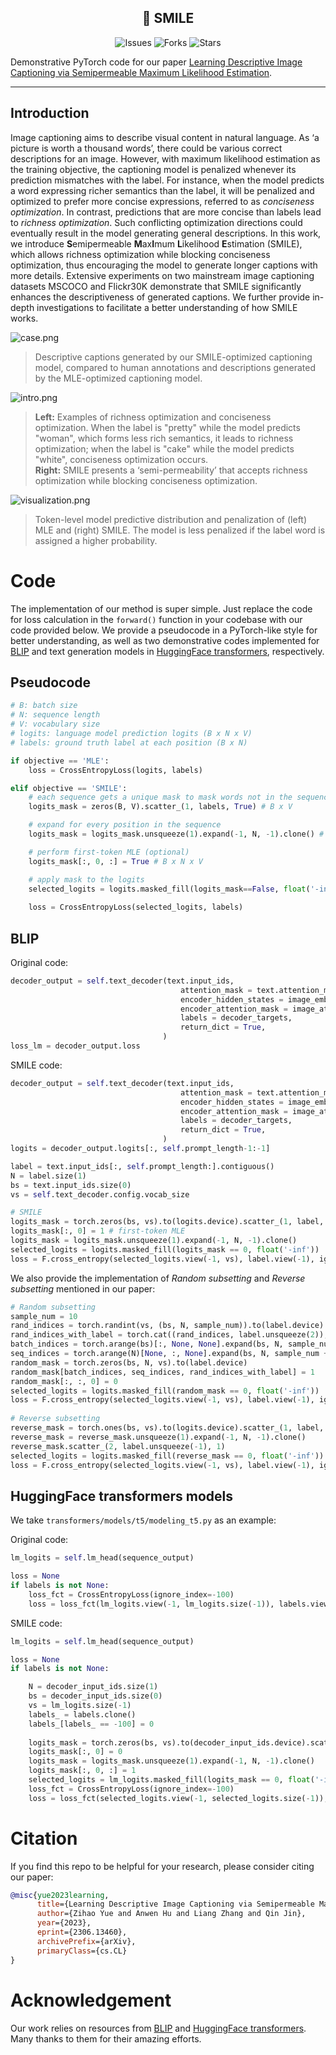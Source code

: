 <div>
  <h2 align="center">
    🫠 SMILE
  </h2>
</div>

<p align="center">
    <a >
       <img alt="Issues" src="https://img.shields.io/github/issues/yuezih/SMILE?color=blueviolet" />
  	</a>
    <a >
       <img alt="Forks" src="https://img.shields.io/github/forks/yuezih/SMILE?color=orange" />
  	</a>
    <a >
       <img alt="Stars" src="https://img.shields.io/github/stars/yuezih/SMILE?color=ff69b4" />
  	</a>
    <br />
</p>

Demonstrative PyTorch code for our paper [Learning Descriptive Image Captioning via Semipermeable Maximum Likelihood Estimation](https://arxiv.org/abs/2306.13460).

---

## Introduction

Image captioning aims to describe visual content in natural language. As ‘a picture is worth a thousand words’, there could be various correct descriptions for an image. However, with maximum likelihood estimation as the training objective, the captioning model is penalized whenever its prediction mismatches with the label. For instance, when the model predicts a word expressing richer semantics than the label, it will be penalized and optimized to prefer more concise expressions, referred to as *conciseness optimization*. In contrast, predictions that are more concise than labels lead to *richness optimization*. Such conflicting optimization directions could eventually result in the model generating general descriptions. In this work, we introduce **S**emipermeable **M**ax**I**mum **L**ikelihood **E**stimation (SMILE), which allows richness optimization while blocking conciseness optimization, thus encouraging the model to generate longer captions with more details. Extensive experiments on two mainstream image captioning datasets MSCOCO and Flickr30K demonstrate that SMILE significantly enhances the descriptiveness of generated captions. We further provide in-depth investigations to facilitate a better understanding of how SMILE works.

![case.png](./assets/case.png)
> Descriptive captions generated by our SMILE-optimized captioning model, compared to human annotations and descriptions generated by the MLE-optimized captioning model.

![intro.png](./assets/intro.png)
> **Left:** Examples of richness optimization and conciseness optimization. When the label is "pretty" while the model predicts "woman", which forms less rich semantics, it leads to richness optimization; when the label is "cake" while the model predicts "white", conciseness optimization occurs.  
> **Right:** SMILE presents a ‘semi-permeability’ that accepts richness optimization while blocking conciseness optimization. 

![visualization.png](./assets/visualization.png)
> Token-level model predictive distribution and penalization of (left) MLE and (right) SMILE. The model is less penalized if the label word is assigned a higher probability.

# Code

The implementation of our method is super simple. Just replace the code for loss calculation in the `forward()` function in your codebase with our code provided below. We provide a pseudocode in a PyTorch-like style for better understanding, as well as two demonstrative codes implemented for [BLIP](https://github.com/salesforce/BLIP) and text generation models in [HuggingFace transformers](https://github.com/huggingface/transformers), respectively.

## Pseudocode

```python
# B: batch size
# N: sequence length
# V: vocabulary size
# logits: language model prediction logits (B x N x V)
# labels: ground truth label at each position (B x N)

if objective == 'MLE':
    loss = CrossEntropyLoss(logits, labels)

elif objective == 'SMILE':
    # each sequence gets a unique mask to mask words not in the sequence
    logits_mask = zeros(B, V).scatter_(1, labels, True) # B x V

    # expand for every position in the sequence
    logits_mask = logits_mask.unsqueeze(1).expand(-1, N, -1).clone() # B x N x V

    # perform first-token MLE (optional)
    logits_mask[:, 0, :] = True # B x N x V

    # apply mask to the logits
    selected_logits = logits.masked_fill(logits_mask==False, float('-inf')) # B x N x V
    
    loss = CrossEntropyLoss(selected_logits, labels)
```

## BLIP

Original code:


```python
decoder_output = self.text_decoder(text.input_ids, 
                                      attention_mask = text.attention_mask, 
                                      encoder_hidden_states = image_embeds,
                                      encoder_attention_mask = image_atts,                  
                                      labels = decoder_targets,
                                      return_dict = True,   
                                  )
loss_lm = decoder_output.loss
```

SMILE code:

```python
decoder_output = self.text_decoder(text.input_ids, 
                                      attention_mask = text.attention_mask, 
                                      encoder_hidden_states = image_embeds,
                                      encoder_attention_mask = image_atts,                  
                                      labels = decoder_targets,
                                      return_dict = True,   
                                  )
logits = decoder_output.logits[:, self.prompt_length-1:-1]

label = text.input_ids[:, self.prompt_length:].contiguous()
N = label.size(1)
bs = text.input_ids.size(0)
vs = self.text_decoder.config.vocab_size

# SMILE
logits_mask = torch.zeros(bs, vs).to(logits.device).scatter_(1, label, True)
logits_mask[:, 0] = 1 # first-token MLE
logits_mask = logits_mask.unsqueeze(1).expand(-1, N, -1).clone()
selected_logits = logits.masked_fill(logits_mask == 0, float('-inf'))
loss = F.cross_entropy(selected_logits.view(-1, vs), label.view(-1), ignore_index=0, reduction='mean')
```

We also provide the implementation of *Random subsetting* and *Reverse subsetting* mentioned in our paper:

```python
# Random subsetting
sample_num = 10
rand_indices = torch.randint(vs, (bs, N, sample_num)).to(label.device)
rand_indices_with_label = torch.cat((rand_indices, label.unsqueeze(2)), dim=2) # (bs, N, sample_num + 1)
batch_indices = torch.arange(bs)[:, None, None].expand(bs, N, sample_num + 1)
seq_indices = torch.arange(N)[None, :, None].expand(bs, N, sample_num + 1)
random_mask = torch.zeros(bs, N, vs).to(label.device)
random_mask[batch_indices, seq_indices, rand_indices_with_label] = 1
random_mask[:, :, 0] = 0
selected_logits = logits.masked_fill(random_mask == 0, float('-inf'))
loss = F.cross_entropy(selected_logits.view(-1, vs), label.view(-1), ignore_index=0, reduction='mean')
  
# Reverse subsetting
reverse_mask = torch.ones(bs, vs).to(logits.device).scatter_(1, label, False)
reverse_mask = reverse_mask.unsqueeze(1).expand(-1, N, -1).clone()
reverse_mask.scatter_(2, label.unsqueeze(-1), 1)
selected_logits = logits.masked_fill(reverse_mask == 0, float('-inf'))
loss = F.cross_entropy(selected_logits.view(-1, vs), label.view(-1), ignore_index=0, reduction='mean')
```

## HuggingFace transformers models

We take `transformers/models/t5/modeling_t5.py` as an example:

Original code:

```python
lm_logits = self.lm_head(sequence_output)

loss = None
if labels is not None:
    loss_fct = CrossEntropyLoss(ignore_index=-100)
    loss = loss_fct(lm_logits.view(-1, lm_logits.size(-1)), labels.view(-1))
```

SMILE code:

```python
lm_logits = self.lm_head(sequence_output)

loss = None
if labels is not None:

    N = decoder_input_ids.size(1)
    bs = decoder_input_ids.size(0)
    vs = lm_logits.size(-1)
    labels_ = labels.clone()
    labels_[labels_ == -100] = 0
    
    logits_mask = torch.zeros(bs, vs).to(decoder_input_ids.device).scatter_(1, labels_, True)
    logits_mask[:, 0] = 0
    logits_mask = logits_mask.unsqueeze(1).expand(-1, N, -1).clone()
    logits_mask[:, 0, :] = 1
    selected_logits = lm_logits.masked_fill(logits_mask == 0, float('-inf'))
    loss_fct = CrossEntropyLoss(ignore_index=-100)
    loss = loss_fct(selected_logits.view(-1, selected_logits.size(-1)), labels.view(-1))
```

# Citation

If you find this repo to be helpful for your research, please consider citing our paper:

```bibtex
@misc{yue2023learning,
      title={Learning Descriptive Image Captioning via Semipermeable Maximum Likelihood Estimation}, 
      author={Zihao Yue and Anwen Hu and Liang Zhang and Qin Jin},
      year={2023},
      eprint={2306.13460},
      archivePrefix={arXiv},
      primaryClass={cs.CL}
}
```

# Acknowledgement

Our work relies on resources from [BLIP](https://github.com/salesforce/BLIP) and [HuggingFace transformers](https://github.com/huggingface/transformers). Many thanks to them for their amazing efforts.
